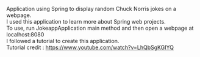 Application using Spring to display random Chuck Norris jokes on a webpage.    
I used this application to learn more about Spring web projects.  
To use, run JokeappApplication main method and then open a webpage at localhost:8080   
I followed a tutorial to create this application.   
Tutorial credit : https://www.youtube.com/watch?v=LhQbSgKGIYQ  
